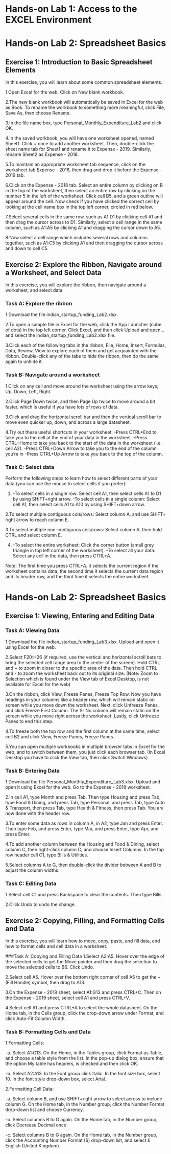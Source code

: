 
# **Hands-on Lab 1: Access to the EXCEL Environment**


# **Hands-on Lab 2: Spreadsheet Basics**

## Exercise 1: Introduction to Basic Spreadsheet Elements
In this exercise, you will learn about some common spreadsheet elements.

1.Open Excel for the web. Click on New blank workbook.

2.The new blank workbook will automatically be saved in Excel for the web as Book. To rename the workbook to something more meaningful, click File, Save As, then choose Rename.

3.In the file name box, type Personal_Monthly_Expenditure_Lab2 and click OK.

4.In the saved workbook, you will have one worksheet opened, named Sheet1. Click + once to add another worksheet. Then, double-click the sheet name tab for Sheet1 and rename it to Expense - 2019. Similarly, rename Sheet2 as Expense - 2018.

5.To maintain an appropriate worksheet tab sequence, click on the worksheet tab Expense - 2018, then drag and drop it before the Expense - 2019 tab.

6.Click on the Expense - 2018 tab. Select an entire column by clicking on B in the top of the worksheet, then select an entire row by clicking on the number 5 in the left of the worksheet. Click cell B5, and a green outline will appear around the cell. Now check if you have clicked the correct cell by looking at the cell name box in the top left corner, circled in red below.

7.Select several cells in the same row, such as A1:D1 by clicking cell A1 and then drag the cursor across to D1. Similarly, select a cell range in the same column, such as A1:A5 by clicking A1 and dragging the cursor down to A5.

8.Now select a cell range which includes several rows and columns together, such as A1:C5 by clicking A1 and then dragging the cursor across and down to cell C5.

## Exercise 2: Explore the Ribbon, Navigate around a Worksheet, and Select Data
In this exercise, you will explore the ribbon, then navigate around a worksheet, and select data.

### Task A: Explore the ribbon
1.Download the file indian_startup_funding_Lab2.xlsx.

2.To open a sample file in Excel for the web, click the App Launcher (cube of dots) in the top left corner. Click Excel, and then click Upload and open… and select the indian_startup_funding_Lab2.xlsx file.

3.Click each of the following tabs in the ribbon; File, Home, Insert, Formulas, Data, Review, View to explore each of them and get acquainted with the ribbon. Double-click any of the tabs to hide the ribbon, then do the same again to unhide it.

### Task B: Navigate around a worksheet
1.Click on any cell and move around the worksheet using the arrow keys; Up, Down, Left, Right.

2.Click Page Down twice, and then Page Up twice to move around a bit faster, which is useful if you have lots of rows of data.

3.Click and drag the horizontal scroll bar and then the vertical scroll bar to move even quicker up, down, and across a large datasheet.

4.Try out these useful shortcuts in your worksheet:
-Press CTRL+End to take you to the cell at the end of your data in the worksheet.
-Press CTRL+Home to take you back to the start of the data in the worksheet (i.e. cell A2).
-Press CTRL+Down Arrow to take you to the end of the column you’re in
-Press CTRL+Up Arrow to take you back to the top of the column.

### Task C: Select data
Perform the following steps to learn how to select different parts of your data (you can use the mouse to select cells if you prefer):

1. -To select cells in a single row: Select cell A1, then select cells A1 to D1 by using SHIFT+right arrow.
-To select cells in a single column: Select cell A1, then select cells A1 to A10 by using SHIFT+down arrow.

2.To select multiple contiguous cols/rows: Select column A, and use SHIFT+ right arrow to reach column E.

3.To select multiple non-contiguous cols/rows: Select column A, then hold CTRL and select column E.

4. -To select the entire worksheet: Click the corner button (small grey triangle in top left corner of the worksheet).
-To select all your data: Select any cell in the data, then press CTRL+A.

Note: The first time you press CTRL+A, it selects the current region if the worksheet contains data, the second time it selects the current data region and its header row, and the third time it selects the entire worksheet.

# **Hands-on Lab 2: Spreadsheet Basics**

## Exercise 1: Viewing, Entering and Editing Data

### Task A: Viewing Data
1.Download the file indian_startup_funding_Lab3.xlsx. Upload and open it using Excel for the web.

2.Select F20:H26 (if required, use the vertical and horizontal scroll bars to bring the selected cell range area to the center of the screen). Hold CTRL and + to zoom in closer to the specific area of the data. Then hold CTRL and - to zoom the worksheet back out to its original size. (Note: Zoom to Selection which is found under the View tab of Excel Desktop, is not available for Excel for the web)

3.On the ribbon, click View, Freeze Panes, Freeze Top Row. Now you have headings in your columns like a header row, which will remain static on screen while you move down the worksheet. Next, click Unfreeze Panes, and click Freeze First Column. The Sr No column will remain static on the screen while you move right across the worksheet. Lastly, click Unfreeze Panes to end this step.

4.To freeze both the top row and the first column at the same time, select cell B2 and click View, Freeze Panes, Freeze Panes.

5.You can open multiple workbooks in multiple browser tabs in Excel for the web, and to switch between them, you just click each browser tab. (In Excel Desktop you have to click the View tab, then click Switch Windows)

### Task B: Entering Data
1.Download the file Personal_Monthly_Expenditure_Lab3.xlsx. Upload and open it using Excel for the web. Go to the Expense - 2018 worksheet.

2.In cell A1, type Month and press Tab. Then type Housing and press Tab, type Food & Dining, and press Tab, type Personal, and press Tab, type Auto & Transport, then press Tab, type Health & Fitness, then press Tab. You are now done with the header row.

3.To enter some data as rows in column A, in A2, type Jan and press Enter. Then type Feb, and press Enter, type Mar, and press Enter, type Apr, and press Enter.

4.To add another column between the Housing and Food & Dining, select column C, then right-click column C, and choose Insert Columns. In the top row header cell C1, type Bills & Utilities.

5.Select columns A to G, then double-click the divider between A and B to adjust the column widths.

### Task C: Editing Data
1.Select cell C1 and press Backspace to clear the contents. Then type Bills.

2.Click Undo to undo the change.

## Exercise 2: Copying, Filling, and Formatting Cells and Data
In this exercise, you will learn how to move, copy, paste, and fill data, and how to format cells and cell data in a worksheet.

###Task A: Copying and Filling Data
1.Select A2:A5. Hover over the edge of the selected cells to get the Move pointer and then drag the selection to move the selected cells to B6. Click Undo.

2.Select cell A5. Hover over the bottom right corner of cell A5 to get the + (Fill Handle) symbol, then drag to A13.

3.On the Expense - 2018 sheet, select A1:G13 and press CTRL+C. Then on the Expense - 2019 sheet, select cell A1 and press CTRL+V.

4.Select cell A1 and press CTRL+A to select the whole datasheet. On the Home tab, in the Cells group, click the drop-down arrow under Format, and click Auto-Fit Column Width.

### Task B: Formatting Cells and Data
1.Formatting Cells:

-a. Select A1:G13. On the Home, in the Tables group, click Format as Table, and choose a table style from the list. In the pop-up dialog box, ensure that the option My table has headers, is checked and then click OK.

-b. Select A2:A13. In the Font group click Italic. In the font size box, select 10. In the font style drop-down box, select Arial.

2.Formatting Cell Data:

-a. Select column B, and use SHIFT+right arrow to select across to include column G. On the Home tab, in the Number group, click the Number Format drop-down list and choose Currency.

-b. Select columns B to G again. On the Home tab, in the Number group, click Decrease Decimal once.

-c. Select columns B to G again. On the Home tab, in the Number group, click the Accounting Number Format ($) drop-down list, and select £ English (United Kingdom).



